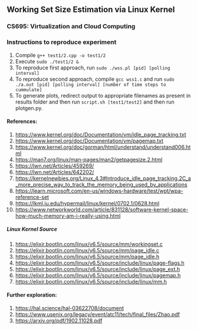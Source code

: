 ## Working Set Size Estimation via Linux Kernel

### CS695: Virtualization and Cloud Computing

### Instructions to reproduce experiment

1. Compile `g++ test1/2.cpp -o test1/2`
2. Execute `sudo ./test1/2 &`
3. To reproduce first approach, run `sudo ./wss.pl [pid] [polling interval]`
4. To reproduce second approach, compile `gcc wss1.c` and run `sudo ./a.out [pid] [polling interval] [number of time steps to cummulate]`
5. To generate plots, redirect output to appropriate filenames as present in results folder and then run `script.sh [test1/test2]` and then run plotgen.py.


#### References: <br>
1. https://www.kernel.org/doc/Documentation/vm/idle_page_tracking.txt
2. https://www.kernel.org/doc/Documentation/vm/pagemap.txt
3. https://www.kernel.org/doc/gorman/html/understand/understand006.html
4. https://man7.org/linux/man-pages/man2/getpagesize.2.html
5. https://lwn.net/Articles/459269/
6. https://lwn.net/Articles/642202/
7. https://kernelnewbies.org/Linux_4.3#Introduce_idle_page_tracking.2C_a_more_precise_way_to_track_the_memory_being_used_by_applications
8. https://learn.microsoft.com/en-us/windows-hardware/test/wpt/wpa-reference-set
9. https://lkml.iu.edu/hypermail/linux/kernel/0702.1/0628.html
10. https://www.networkworld.com/article/831128/software-kernel-space-how-much-memory-am-i-really-using.html

##### Linux Kernel Source
1. https://elixir.bootlin.com/linux/v6.5/source/mm/workingset.c
2. https://elixir.bootlin.com/linux/v6.5/source/mm/page_idle.c
3. https://elixir.bootlin.com/linux/v6.5/source/mm/page_idle.h
4. https://elixir.bootlin.com/linux/v6.5/source/include/linux/page-flags.h
5. https://elixir.bootlin.com/linux/v6.5/source/include/linux/page_ext.h
6. https://elixir.bootlin.com/linux/v6.5/source/include/linux/pagemap.h
7. https://elixir.bootlin.com/linux/v6.5/source/include/linux/mm.h

#### Further exploration:
1. https://hal.science/hal-03622708/document
2. https://www.usenix.org/legacy/event/atc11/tech/final_files/Zhao.pdf
3. https://arxiv.org/pdf/1902.11028.pdf

